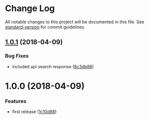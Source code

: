 # Change Log

All notable changes to this project will be documented in this file. See [standard-version](https://github.com/conventional-changelog/standard-version) for commit guidelines.

<a name="1.0.1"></a>
## [1.0.1](https://github.com/denny99/angular-jsf/compare/v1.0.0...v1.0.1) (2018-04-09)


### Bug Fixes

* included api search response ([8c3db88](https://github.com/denny99/angular-jsf/commit/8c3db88))



<a name="1.0.0"></a>
# 1.0.0 (2018-04-09)


### Features

* first release ([1c10d88](https://github.com/denny99/angular-jsf/commit/1c10d88))
